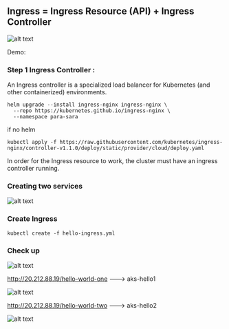## Ingress = Ingress Resource (API) + Ingress Controller 

![alt text](https://github.com/parane/manulife-aks-training/raw/main/images/Ingress.JPG)

Demo:

### Step 1 Ingress Controller :

An Ingress controller is a specialized load balancer for Kubernetes (and other containerized)
environments.

    helm upgrade --install ingress-nginx ingress-nginx \
      --repo https://kubernetes.github.io/ingress-nginx \
      --namespace para-sara
    
if no helm 

    kubectl apply -f https://raw.githubusercontent.com/kubernetes/ingress-nginx/controller-v1.1.0/deploy/static/provider/cloud/deploy.yaml

    

In order for the Ingress resource to work, the cluster must have an ingress controller running.

### Creating two services 

![alt text](https://github.com/parane/manulife-aks-training/raw/main/images/ingress2.JPG)
    
### Create Ingress 

    kubectl create -f hello-ingress.yml

### Check up 

![alt text](https://github.com/parane/manulife-aks-training/raw/main/images/check_svc.JPG)

http://20.212.88.19/hello-world-one ---> aks-hello1

![alt text](https://github.com/parane/manulife-aks-training/raw/main/images/ingress_hello1.JPG)

http://20.212.88.19/hello-world-two ---> aks-hello2

![alt text](https://github.com/parane/manulife-aks-training/raw/main/images/ingress_hello2.JPG)
